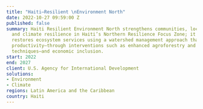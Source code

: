 ```yaml
---
title: "Haiti—Resilient \nEnvironment North"
date: 2022-10-27 09:59:00 Z
published: false
summary: Haiti Resilient Environment North strengthens communities, local systems,
  and climate resilience in Haiti’s Northern Resilience Focus Zone; it protects and
  restores ecosystem services using a watershed management approach that fosters sustainable
  productivity—through interventions such as enhanced agroforestry and soil conservation
  techniques—and economic inclusion.
start: 2022
end: 2027
client: U.S. Agency for International Development
solutions:
- Environment
- Climate
regions: Latin America and the Caribbean
country: Haiti
---
```


